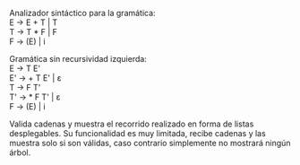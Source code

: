 Analizador sintáctico para la gramática:  
E -> E + T | T  
T -> T * F | F  
F -> (E) | i  

Gramática sin recursividad izquierda:  
E -> T E'  
E' -> + T E' | ε  
T -> F T'  
T' -> * F T' | ε  
F -> (E) | i  

Valida cadenas y muestra el recorrido realizado en forma de listas desplegables.
Su funcionalidad es muy limitada, recibe cadenas y las muestra solo si son válidas, caso contrario simplemente no mostrará ningún árbol.
